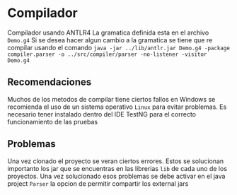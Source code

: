 # Compilador

Compilador usando ANTLR4 La gramatica definida esta en el archivo `Demo.g4` Si se desea hacer algun cambio a la gramatica se tiene que re compilar usando el comando `java -jar ../lib/antlr.jar Demo.g4 -package compiler.parser -o ../src/compiler/parser -no-listener -visitor Demo.g4` 

## Recomendaciones

Muchos de los metodos de compilar tiene ciertos fallos en Windows se recomienda el uso de un sistema operativo `Linux` para evitar problemas.
Es necesario tener instalado dentro del IDE TestNG para el correcto funcionamiento de las pruebas

## Problemas

Una vez clonado el proyecto se veran ciertos errores. Estos se solucionan importanto los jar que se encuentras en las librerias `lib` de cada uno de los proyectos. Una vez solucionado esos problemas se debe activar en el java project `Parser` la opcion de permitir compartir los external jars
